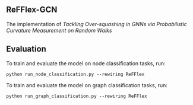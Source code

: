 ## ReFFlex-GCN

The implementation of *Tackling Over-squashing in GNNs via Probabilistic Curvature Measurement on Random Walks*

## Evaluation

To train and evaluate the model on node classification tasks, run:

```node classification
python run_node_classification.py --rewiring ReFFlex
```

To train and evaluate the model on graph classification tasks, run:
```graph classification
python run_graph_classification.py --rewiring ReFFlex
```